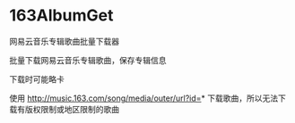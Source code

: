 # 163AlbumGet
网易云音乐专辑歌曲批量下载器

批量下载网易云音乐专辑歌曲，保存专辑信息

下载时可能略卡

使用
http://music.163.com/song/media/outer/url?id=*
下载歌曲，所以无法下载有版权限制或地区限制的歌曲
